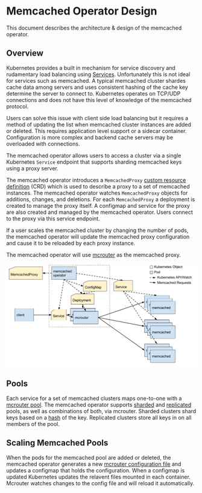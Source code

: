 # Memcached Operator Design

This document describes the architecture & design of the memcached operator.

[//]: # (TODO: Update design doc)

## Overview

Kubernetes provides a built in mechanism for service discovery and rudamentary load balancing using [Services](https://kubernetes.io/docs/concepts/services-networking/service/). Unfortunately this is not ideal for services such as memcached. A typical memcached cluster shardes cache data among servers and uses consistent hashing of the cache key determine the server to connect to. Kubernetes operates on TCP/UDP connections and does not have this level of knowledge of the memcached protocol.

Users can solve this issue with client side load balancing but it requires a method of updating the list when memcached cluster instances are added or deleted. This requires application level support or a sidecar container. Configuration is more complex and backend cache servers may be overloaded with connections.

The memcached operator allows users to access a cluster via a single Kubernetes `Service` endpoint that supports sharding memcached keys using a proxy server.

The memcached operator introduces a `MemcachedProxy` [custom resource definition](https://kubernetes.io/docs/tasks/access-kubernetes-api/extend-api-custom-resource-definitions/) (CRD) which is used to describe a proxy to a set of memcached instances. The memcached operator watches `MemcachedProxy` objects for additions, changes, and deletions. For each `MemcachedProxy` a deployment is created to manage the proxy itself. A configmap and service for the proxy are also created and managed by the memcached operator. Users connect to the proxy via this service endpoint.

If a user scales the memcached cluster by changing the number of pods, the memcached operator will update the memcached proxy configuration and cause it to be reloaded by each proxy instance.

The memcached operator will use [mcrouter](https://github.com/facebook/mcrouter) as the memcached proxy.

![diagram](design.png)

## Pools

Each service for a set of memcached clusters maps one-to-one with a [mcrouter pool](https://github.com/facebook/mcrouter/wiki/Pools). The memcached operator supports [sharded](sharded-pools.md) and [replicated](replicated-pools.md) pools, as well as combinations of both, via mcrouter. Sharded clusters shard keys based on a [hash](https://github.com/facebook/mcrouter/wiki/Pools#hash-functions) of the key. Replicated clusters store all keys in on all members of the pool.

## Scaling Memcached Pools

When the pods for the memcached pool are added or deleted, the memcached operator generates a new [mcrouter configuration file](https://github.com/facebook/mcrouter/wiki/Config-Files) and updates a configmap that holds the configuration. When a configmap is updated Kubernetes updates the relavent files mounted in each container. Mcrouter watches changes to the config file and will reload it automatically.
